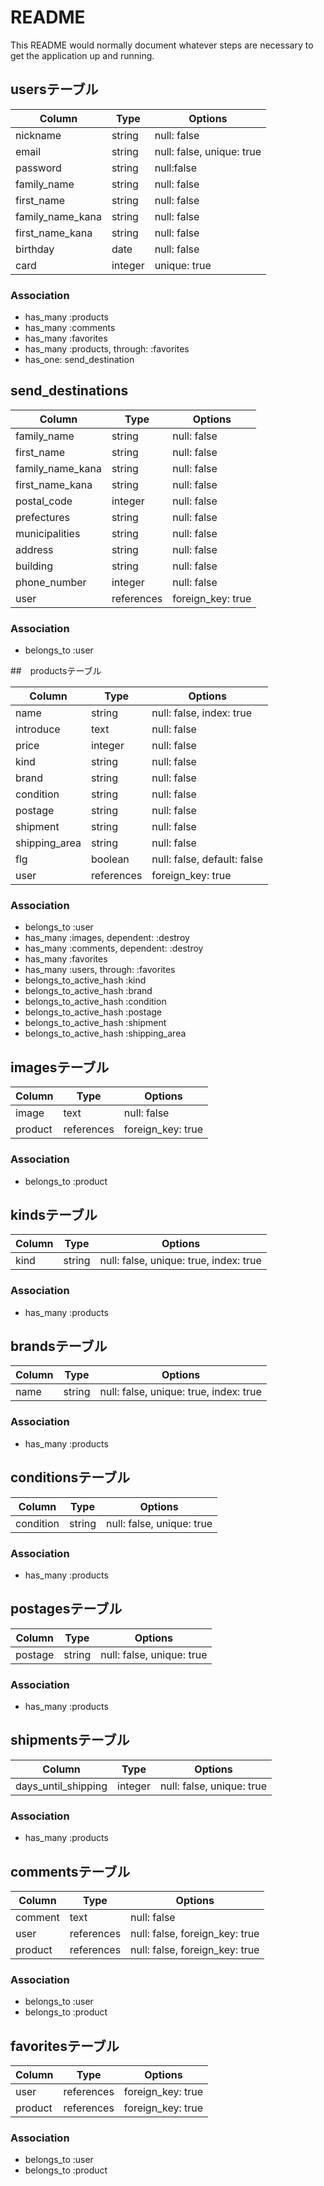 # README

This README would normally document whatever steps are necessary to get the
application up and running.

## usersテーブル

|Column|Type|Options|
|------|----|-------|
|nickname|string|null: false|
|email|string|null: false, unique: true|
|password|string|null:false|
|family_name|string|null: false|
|first_name|string|null: false|
|family_name_kana|string|null: false|
|first_name_kana|string|null: false|
|birthday|date|null: false|
|card|integer|unique: true|

### Association
- has_many :products
- has_many :comments
- has_many :favorites
- has_many :products, through: :favorites
- has_one: send_destination

## send_destinations

|Column|Type|Options|
|------|----|-------|
|family_name|string|null: false|
|first_name|string|null: false|
|family_name_kana|string|null: false|
|first_name_kana|string|null: false|
|postal_code|integer|null: false|
|prefectures|string|null: false|
|municipalities|string|null: false|
|address|string|null: false|
|building|string|null: false|
|phone_number|integer|null: false|
|user|references|foreign_key: true|

### Association
- belongs_to :user

##　productsテーブル

|Column|Type|Options|
|------|----|-------|
|name|string|null: false, index: true|
|introduce|text|null: false|
|price|integer|null: false|
|kind|string|null: false|
|brand|string|null: false|
|condition|string|null: false|
|postage|string|null: false|
|shipment|string|null: false|
|shipping_area|string|null: false|
|flg|boolean|null: false, default: false|
|user|references|foreign_key: true|

### Association
- belongs_to :user
- has_many :images, dependent: :destroy
- has_many :comments, dependent: :destroy
- has_many :favorites
- has_many :users, through: :favorites
- belongs_to_active_hash :kind
- belongs_to_active_hash :brand
- belongs_to_active_hash :condition
- belongs_to_active_hash :postage
- belongs_to_active_hash :shipment
- belongs_to_active_hash :shipping_area


## imagesテーブル

|Column|Type|Options|
|------|----|-------|
|image|text|null: false|
|product|references|foreign_key: true|

###  Association
- belongs_to :product

## kindsテーブル

|Column|Type|Options|
|------|----|-------|
|kind|string|null: false, unique: true, index: true|

### Association
- has_many :products

## brandsテーブル

|Column|Type|Options|
|------|----|-------|
|name|string|null: false, unique: true, index: true|

### Association
- has_many :products

## conditionsテーブル

|Column|Type|Options|
|------|----|-------|
|condition|string|null: false, unique: true|

### Association
- has_many :products

## postagesテーブル

|Column|Type|Options|
|------|----|-------|
|postage|string|null: false, unique: true|

### Association
- has_many :products

## shipmentsテーブル

|Column|Type|Options|
|------|----|-------|
|days_until_shipping|integer|null: false, unique: true|

### Association
- has_many :products

## commentsテーブル

|Column|Type|Options|
|------|----|-------|
|comment|text|null: false|
|user|references|null: false, foreign_key: true|
|product|references|null: false, foreign_key: true|

### Association
- belongs_to :user
- belongs_to :product

## favoritesテーブル

|Column|Type|Options|
|------|----|-------|
|user|references|foreign_key: true|
|product|references|foreign_key: true|

### Association
- belongs_to :user
- belongs_to :product